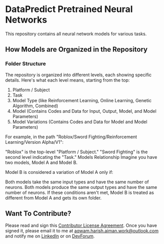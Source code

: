 # DataPredict Pretrained Neural Networks

This repository contains all neural network models for various tasks.

## How Models are Organized in the Repository

### Folder Structure

The repository is organized into different levels, each showing specific details. Here's what each level means, starting from the top:

1. Platform / Subject
2. Task
3. Model Type (like Reinforcement Learning, Online Learning, Genetic Algorithm, Combined)
4. Model (Contains Codes and Data for Input, Output, Model, and Model Parameters)
5. Model Variations (Contains Codes and Data for Model and Model Parameters)

For example, in the path "Roblox/Sword Fighting/Reinforcement Learning/Version Alpha/V1":

"Roblox" is the top-level "Platform / Subject."
"Sword Fighting" is the second level indicating the "Task."
Models Relationship
Imagine you have two models, Model A and Model B.

Model B is considered a variation of Model A only if:

Both models take the same input types and have the same number of neurons.
Both models produce the same output types and have the same number of neurons.
If these conditions aren't met, Model B is treated as different from Model A and gets its own folder.

## Want To Contribute?

Please read and sign this [Contributor License Agreement](Contributor_License_Agreement.docx). Once you have signed it, please email it to me at aqwam.harish.aiman.work@outlook.com and notify me on [LinkedIn](https://www.linkedin.com/in/aqwam-harish-aiman/) or on [DevForum](https://devforum.roblox.com/u/myoriginsworkshop/).
